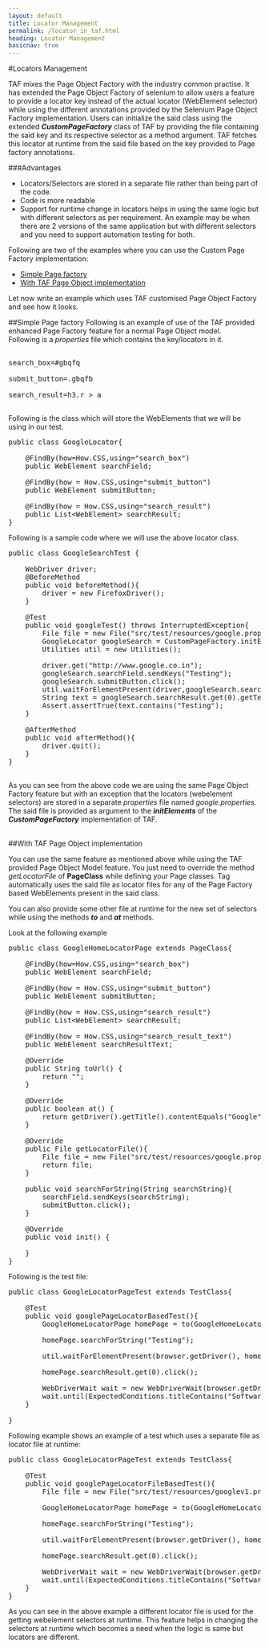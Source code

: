 ```yaml
---
layout: default
title: Locator Management
permalink: /locator_in_taf.html
heading: Locator Management
basicnav: true
---
```

#Locators Management

TAF mixes the Page Object Factory with the industry common practise. 
It has extended the Page Object Factory of selenium to allow users a feature to provide a locator key instead of the actual locator (WebElement selector) 
while using the different annotations provided by the Selenium Page Object Factory implementation. 
Users can initialize the said class using the extended _**CustomPageFactory**_ class of TAF by providing the file containing the said key and its respective selector as a method argument. 
TAF fetches this locator at runtime from the said file based on the key provided to Page factory annotations.

###Advantages
<ul>
<li>Locators/Selectors are stored in a separate file rather than being part of the code.</li>
<li>Code is more readable</li>
<li>Support for runtime change in locators helps in using the same logic but with different selectors as per requirement. 
An example may be when there are 2 versions of the same application but with different selectors and you need to support automation testing for both.</li>
</ul>

Following are two of the examples where you can use the Custom Page Factory implementation:

<ul>
<li><a href="#simplelocator">Simple Page factory</a></li>
<li><a href="#pagebased">With TAF Page Object implementation</a></li>
</ul>
Let now write an example which uses TAF customised Page Object Factory and see how it looks.

<a name="simplelocator"> </a>
##Simple Page factory
Following is an example of use of the TAF provided enhanced Page Factory feature for a normal Page Object model.
<br/>
Following is a _properties_ file which contains the key/locators in it.

<pre class="brush: java;">

search_box=#gbqfq

submit_button=.gbqfb

search_result=h3.r > a

</pre>

Following is the class which will store the WebElements that we will be using in our test.

<pre class="brush: java;">
public class GoogleLocator{
	
	@FindBy(how=How.CSS,using="search_box")
	public WebElement searchField;
	
	@FindBy(how = How.CSS,using="submit_button")
	public WebElement submitButton;
	
	@FindBy(how = How.CSS,using="search_result")
	public List&lt;WebElement&gt; searchResult;
}
</pre>

Following is a sample code where we will use the above locator class.

<pre class="brush: java;">
public class GoogleSearchTest {

	WebDriver driver;
	@BeforeMethod
	public void beforeMethod(){
		driver = new FirefoxDriver();
	}
	
	@Test
	public void googleTest() throws InterruptedException{
		File file = new File("src/test/resources/google.properties");
		GoogleLocator googleSearch = CustomPageFactory.initElements(driver, GoogleLocator.class, file);
		Utilities util = new Utilities();
		
		driver.get("http://www.google.co.in");
		googleSearch.searchField.sendKeys("Testing");
		googleSearch.submitButton.click();
		util.waitForElementPresent(driver,googleSearch.searchResult);
		String text = googleSearch.searchResult.get(0).getText();
		Assert.assertTrue(text.contains("Testing");		
	}
	
	@AfterMethod
	public void afterMethod(){
		driver.quit();
	}
}

</pre>

As you can see from the above code we are using the same Page Object Factory feature but with an exception that the locators (webelement selectors) 
are stored in a separate _properties_ file named _google.properties_. 
The said file is provided as argument to the _**initElements**_ of the _**CustomPageFactory**_ implementation of TAF.

<a name="pagebased"> </a>


<br/>
##With TAF Page Object implementation

You can use the same feature as mentioned above while using the TAF provided Page Object Model feature.
You just need to override the method _getLocatorFile_ of **PageClass** while defining your Page classes. 
Tag automatically uses the said file as locator files for any of the Page Factory based WebElements present in the said class. 

You can also provide some other file at runtime for the new set of selectors while using the methods _**to**_ and _**at**_ methods.

Look at the following example

<pre class="brush:java;">
public class GoogleHomeLocatorPage extends PageClass{
	
	@FindBy(how=How.CSS,using="search_box")
	public WebElement searchField;
	
	@FindBy(how = How.CSS,using="submit_button")
	public WebElement submitButton;
	
	@FindBy(how = How.CSS,using="search_result")
	public List&lt;WebElement&gt; searchResult;
	
	@FindBy(how = How.CSS,using="search_result_text")
	public WebElement searchResultText;

	@Override
	public String toUrl() {
		return "";
	}

	@Override
	public boolean at() {
		return getDriver().getTitle().contentEquals("Google");		
	}
	
	@Override
	public File getLocatorFile(){
		File file = new File("src/test/resources/google.properties");
		return file;
	}
	
	public void searchForString(String searchString){
		searchField.sendKeys(searchString);
        submitButton.click();
    }

	@Override
	public void init() {
		
	}
}
</pre>

Following is the test file:

<pre class="brush: java;">
public class GoogleLocatorPageTest extends TestClass{

	@Test
	public void googlePageLocatorBasedTest(){
		GoogleHomeLocatorPage homePage = to(GoogleHomeLocatorPage.class);
		
		homePage.searchForString("Testing");
		
		util.waitForElementPresent(browser.getDriver(), homePage.searchResult);
		
		homePage.searchResult.get(0).click();
		
		WebDriverWait wait = new WebDriverWait(browser.getDriver(), 60);
		wait.until(ExpectedConditions.titleContains("Software testing"));
	}
	
}
</pre>

Following example shows an example of a test which uses a separate file as locator file at runtime:

<pre class="brush: java;">
public class GoogleLocatorPageTest extends TestClass{

	@Test
	public void googlePageLocatorFileBasedTest(){
		File file = new File("src/test/resources/googlev1.properties");
		
		GoogleHomeLocatorPage homePage = to(GoogleHomeLocatorPage.class,file);
		
		homePage.searchForString("Testing");
		
		util.waitForElementPresent(browser.getDriver(), homePage.searchResult);
		
		homePage.searchResult.get(0).click();
		
		WebDriverWait wait = new WebDriverWait(browser.getDriver(), 60);
		wait.until(ExpectedConditions.titleContains("Software testing"));
	}
}
</pre>

As you can see in the above example a different locator file is used for the getting webelement selectors at runtime. 
This feature helps in changing the selectors at runtime which becomes a need when the logic is same but locators are different.

